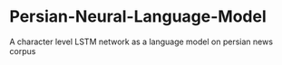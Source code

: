 # Persian-Neural-Language-Model
A character level LSTM network as a language model on persian news corpus
